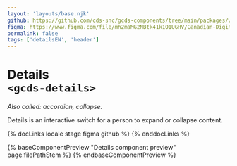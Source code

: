 ```yaml
---
layout: 'layouts/base.njk'
github: https://github.com/cds-snc/gcds-components/tree/main/packages/web/src/components/gcds-details
figma: https://www.figma.com/file/mh2maMG2NBtk41k1O1UGHV/Canadian-Digital-Service%E2%80%A8---GC-Design-System?type=design&node-id=1097-2733&mode=design&t=qwNFRgCKhnoUtRXO-0
permalink: false
tags: ['detailsEN', 'header']
---
```


# Details <br>`<gcds-details>`

_Also called: accordion, collapse._

Details is an interactive switch for a person to expand or collapse content.

{% docLinks locale stage figma github %}
{% enddocLinks %}

{% baseComponentPreview "Details component preview" page.filePathStem %}
{% endbaseComponentPreview %}
